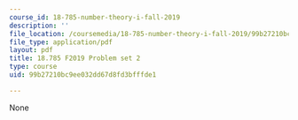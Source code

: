 ```yaml
---
course_id: 18-785-number-theory-i-fall-2019
description: ''
file_location: /coursemedia/18-785-number-theory-i-fall-2019/99b27210bc9ee032dd67d8fd3bfffde1_MIT18_785F19_pset2.pdf
file_type: application/pdf
layout: pdf
title: 18.785 F2019 Problem set 2
type: course
uid: 99b27210bc9ee032dd67d8fd3bfffde1

---
```

None